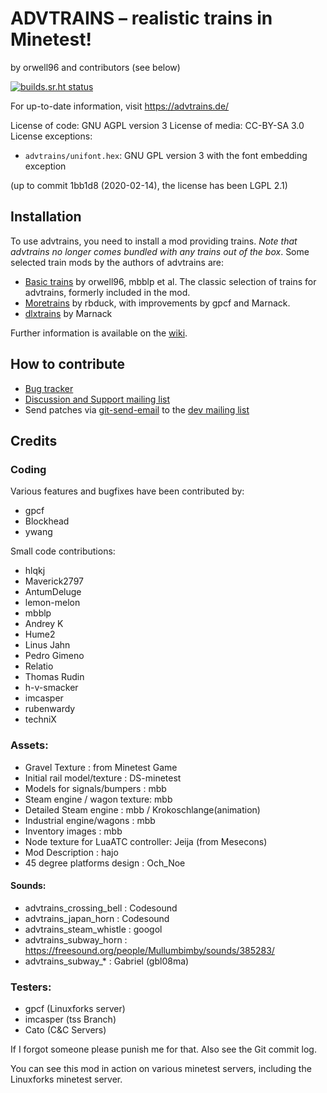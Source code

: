 
# ADVTRAINS – realistic trains in Minetest!
by orwell96 and contributors (see below)

[![builds.sr.ht status](https://builds.sr.ht/~gpcf/advtrains/commits/.build.yml.svg)](https://builds.sr.ht/~gpcf/advtrains/commits/.build.yml?)

For up-to-date information, visit <https://advtrains.de/>

License of code: GNU AGPL version 3
License of media: CC-BY-SA 3.0
License exceptions:
* `advtrains/unifont.hex`: GNU GPL version 3 with the font embedding exception

(up to commit 1bb1d8 (2020-02-14), the license has been LGPL 2.1)

## Installation

To use advtrains, you need to install a mod providing trains. *Note
that advtrains no longer comes bundled with any trains out of the
box*. Some selected train mods by the authors of advtrains are:

* [Basic trains](https://git.bananach.space/basic_trains.git/) by
  orwell96, mbblp et al. The classic selection of trains for
  advtrains, formerly included in the mod.
* [Moretrains](https://git.bananach.space/moretrains.git) by rbduck,
  with improvements by gpcf and Marnack. 
* [dlxtrains](https://github.com/Marnack/dlxtrains_modpack) by Marnack


Further information is available on the [wiki](https://advtrains.de/wiki/).


## How to contribute

* [Bug tracker](https://bugs.linux-forks.de/advtrains)
* [Discussion and Support mailing list][srht-discuss]
* Send patches via [git-send-email][gsm] to the [dev mailing
  list][srht-devel]



[srht-discuss]: https://lists.sr.ht/~gpcf/advtrains-discuss
[srht-devel]: https://lists.sr.ht/~gpcf/advtrains-devel
[gsm]: https://git-send-email.io/


## Credits

### Coding

Various features and bugfixes have been contributed by:

- gpcf
- Blockhead
- ywang

Small code contributions:

- hlqkj
- Maverick2797
- AntumDeluge
- lemon-melon
- mbblp
- Andrey K
- Hume2
- Linus Jahn
- Pedro Gimeno
- Relatio
- Thomas Rudin
- h-v-smacker
- imcasper
- rubenwardy
- techniX



### Assets:

* Gravel Texture              : from Minetest Game
* Initial rail model/texture  : DS-minetest
* Models for signals/bumpers  : mbb
* Steam engine / wagon texture: mbb
* Detailed Steam engine       : mbb / Krokoschlange(animation)
* Industrial engine/wagons    : mbb
* Inventory images            : mbb
* Node texture for LuaATC controller: Jeija (from Mesecons)
* Mod Description             : hajo
* 45 degree platforms design  : Och_Noe

#### Sounds:

* advtrains\_crossing\_bell     : Codesound
* advtrains\_japan\_horn        : Codesound
* advtrains\_steam\_whistle     : googol 
* advtrains\_subway\_horn       : https://freesound.org/people/Mullumbimby/sounds/385283/
* advtrains\_subway\_\*          : Gabriel (gbl08ma)


### Testers:

* gpcf (Linuxforks server)
* imcasper (tss Branch)
* Cato (C&C Servers)


If I forgot someone please punish me for that. Also see the Git commit
log.

You can see this mod in action on various minetest servers, including
the Linuxforks minetest server.
